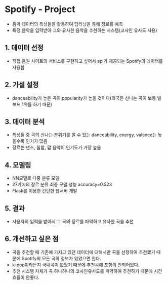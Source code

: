 # Spotify - Project
   * 음악 데이터의 특성들을 활용하여 딥러닝을 통해 장르를 예측
   * 특정 음악을 입력받아 그와 유사한 음악을 추천하는 시스템(코사인 유사도 사용)
## 1. 데이터 선정 
   * 직접 음원 사이트의 서비스를 구현하고 싶어서 api가 제공되는 Spotify의 데이터를 사용함
## 2. 가설 설정
   * danceability가 높은 곡이 popularity가 높을 것이다(외국은 신나는 곡이 보통 빌보드 1위를 하기 때문)
## 3. 데이터 분석
   * 특성들 중 곡의 신나는 분위기를 알 수 있는 danceability, energy, valence는 높을수록 인기가 많음
   * 장르는 댄스, 힙합, 팝 음악이 인기도가 가장 높음
## 4. 모델링
   * NN모델로 다중 분류 모델
   * 27가지의 장르 분류 최종 모델 성능 accuracy=0.523
   * Flask를 이용한 간단한 웹서버 개발
## 5. 결과
   * 사용자의 입력을 받아서 그 곡의 장르를 파악하고 유사한 곡을 추천
## 6. 개선하고 싶은 점
   * 곡을 추천할 때 기존에 가지고 있던 데이터에 대해서만 곡을 선정하여 추천했기 때문에 Spotify의 모든 곡의 정보가 있었으면 한다.
   * k-pop이라든지 국내곡이 없었기 때문에 추천곡에 포함이 안되어있다.
   * 추천 시스템 자체가 곡 하나하나의 코사인유사도를 파악하여 추천하기 때문에 시간효율이 안좋다.
